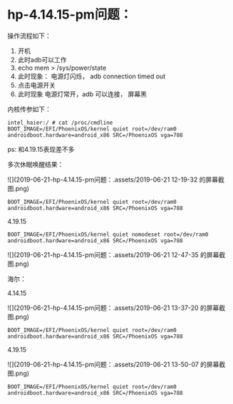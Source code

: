 # hp-4.14.15-pm问题：

操作流程如下：

1. 开机
2. 此时adb可以工作
3. echo mem > /sys/power/state
4. 此时现象： 电源灯闪烁， adb connection timed out
5. 点击电源开关
6. 此时现象 电源灯常开，adb 可以连接， 屏幕黑

内核传参如下：

```shell
intel_haier:/ # cat /proc/cmdline                                              
BOOT_IMAGE=/EFI/PhoenixOS/kernel quiet root=/dev/ram0 androidboot.hardware=android_x86 SRC=/PhoenixOS vga=788
```

ps: 和4.19.15表现差不多

多次休眠唤醒结果：

![](2019-06-21-hp-4.14.15-pm问题：.assets/2019-06-21 12-19-32 的屏幕截图.png)

```shell
BOOT_IMAGE=/EFI/PhoenixOS/kernel quiet root=/dev/ram0 androidboot.hardware=android_x86 SRC=/PhoenixOS vga=788
```







4.19.15

```shell
BOOT_IMAGE=/EFI/PhoenixOS/kernel quiet nomodeset root=/dev/ram0 androidboot.hardware=android_x86 SRC=/PhoenixOS vga=788
```

![](2019-06-21-hp-4.14.15-pm问题：.assets/2019-06-21 12-47-35 的屏幕截图.png)

海尔：

4.14.15 

![](2019-06-21-hp-4.14.15-pm问题：.assets/2019-06-21 13-37-20 的屏幕截图.png)

```shell
BOOT_IMAGE=/EFI/PhoenixOS/kernel quiet root=/dev/ram0 androidboot.hardware=android_x86 SRC=/PhoenixOS vga=788
```





4.19.15

![](2019-06-21-hp-4.14.15-pm问题：.assets/2019-06-21 13-50-07 的屏幕截图.png)

```shell
BOOT_IMAGE=/EFI/PhoenixOS/kernel quiet root=/dev/ram0 androidboot.hardware=android_x86 SRC=/PhoenixOS vga=788
```

